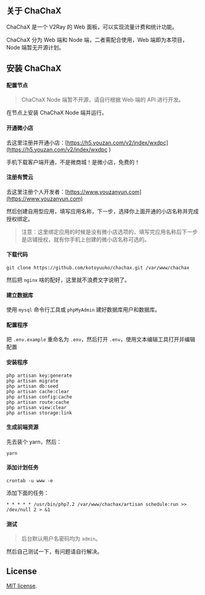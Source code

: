 ## 关于 ChaChaX

ChaChaX 是一个 V2Ray 的 Web 面板，可以实现流量计费和统计功能。

ChaChaX 分为 Web 端和 Node 端，二者需配合使用，Web 端即为本项目，Node 端暂无开源计划。

## 安装 ChaChaX

#### 配置节点

> ChaChaX Node 端暂不开源，请自行根据 Web 端的 API 进行开发。

在节点上安装 ChaChaX Node 端并运行。

#### 开通微小店

去这里注册并开通小店：[https://h5.youzan.com/v2/index/wxdpc](https://h5.youzan.com/v2/index/wxdpc )

手机下载客户端开通，不是微商城！是微小店，免费的！

#### 注册有赞云

去这里注册个人开发者：[https://www.youzanyun.com](https://www.youzanyun.com)

然后创建自用型应用，填写应用名称，下一步，选择你上面开通的小店名称并完成授权绑定。

> 注意：这里绑定应用的时候是没有微小店选项的，填写完应用名称后下一步是店铺授权，就有你手机上创建的微小店名称可选的。

#### 下载代码

    git clone https://github.com/kotoyuuko/chachax.git /var/www/chachax

然后把 `nginx` 啥的配好，这里就不浪费文字说明了。

#### 建立数据库

使用 `mysql` 命令行工具或 `phpMyAdmin` 建好数据库用户和数据库。

#### 配置程序

把 `.env.example` 重命名为 `.env`，然后打开 `.env`，使用文本编辑工具打开并编辑配置

#### 安装程序

    php artisan key:generate
    php artisan migrate
    php artisan db:seed
    php artisan cache:clear
    php artisan config:cache
    php artisan route:cache
    php artisan view:clear
    php artisan storage:link

#### 生成前端资源

先去装个 yarn，然后：

    yarn

#### 添加计划任务

    crontab -u www -e

添加下面的任务：

    * * * * * /usr/bin/php7.2 /var/www/chachax/artisan schedule:run >> /dev/null 2 > &1

#### 测试

> 后台默认用户名密码均为 `admin`。

然后自己测试一下，有问题请自行解决。

## License

[MIT license](https://opensource.org/licenses/MIT).
